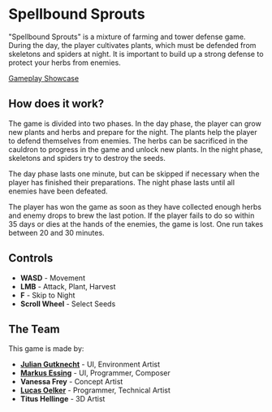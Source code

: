 # Spellbound Sprouts

"Spellbound Sprouts" is a mixture of farming and tower defense game. During the day, the player cultivates plants, which must be defended from skeletons and spiders at night. It is important to build up a strong defense to protect your herbs from enemies.

[Gameplay Showcase](https://www.youtube.com/watch?v=l9ik5Rarx8o)

## How does it work?

The game is divided into two phases. In the day phase, the player can grow new plants and herbs and prepare for the night. The plants help the player to defend themselves from enemies. The herbs can be sacrificed in the cauldron to progress in the game and unlock new plants. In the night phase, skeletons and spiders try to destroy the seeds.

The day phase lasts one minute, but can be skipped if necessary when the player has finished their preparations. The night phase lasts until all enemies have been defeated.

The player has won the game as soon as they have collected enough herbs and enemy drops to brew the last potion. If the player fails to do so within 35 days or dies at the hands of the enemies, the game is lost. One run takes between 20 and 30 minutes.

## Controls

- **WASD** - Movement
- **LMB** - Attack, Plant, Harvest
- **F** - Skip to Night
- **Scroll Wheel** - Select Seeds

## The Team

This game is made by:

- [**Julian Gutknecht**](https://julz.life/) - UI, Environment Artist
- [**Markus Essing**](https://github.com/maharkus) - UI, Programmer, Composer
- **Vanessa Frey** - Concept Artist
- [**Lucas Oelker**](https://lucasoe.com/) - Programmer, Technical Artist
- **Titus Hellinge** - 3D Artist
